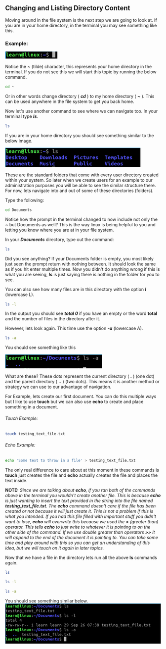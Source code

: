 ## Changing and Listing Directory Content

Moving around in the file system is the next step we are going to look at. If you are in your home directory, in the terminal you may see something like this. 

### Example: 

![Home directory](../assets/home_directory.png)

Notice the _***~***_ (tilde) character, this represents your home directory in the terminal.  If you do not see this we will start this topic by running the below command. 

```.sh
cd ~
```

Or in other words change directory ( ***cd*** ) to my home directory ( ***~*** ). This can be used anywhere in the file system to get you back home. 

Now let's use another command to see where we can navigate too.  In your terminal type ***ls***. 
```.sh
ls
```
If you are in your home directory you should see something similar to the below image. 


![Home directory contents](../assets/home_directory_contents.png)

These are the standard folders that come with every user directory created within your system. So later when we create users for an example to our administration purposes you will be able to see the similar structure there. For now, lets navigate into and out of some of these directories (folders).

Type the following: 
```.sh
cd Documents
```

Notice how the prompt in the terminal changed to now include not only the ***~*** but Documents as well? This is the way linux is being helpful to you and letting you know where you are at in your file system.

In your ***Documents*** directory, type out the command: 
```.sh
ls
```

Did you see anything? If your Documents folder is empty, you most likely just seen the prompt return with nothing between. It should look the same as if you hit enter multiple times. Now you didn't do anything wrong if this is what you are seeing, ***ls*** is just saying there is nothing in the folder for you to see. 

You can also see how many files are in this directory with the option ***l*** (lowercase L). 
```.sh
ls -l
```

In the output you should see _**total 0**_ if you have an empty or the word **total** and the number of files in the directory after it. 

However, lets look again.  This time use the option ***-a*** (lowercase A).
```.sh
ls -a
```

You should see something like this

![Hidden directories](../assets/hidden_directories.png)

What are these?  These dots represent the current directory ( **.** ) (one dot) and the parent directory ( **..** ) (two dots). This means it is another method or strategy we can use to our advantage of navigation.  

For Example, lets create our first document. You can do this multiple ways but I like to use **touch** but we can also use **echo** to create and place something in a document. 

###### Touch Example: 
```.sh
touch testing_text_file.txt
```

###### Echo Example: 
```.sh
echo 'Some text to throw in a file' > testing_text_file.txt
```

The only real difference to care about at this moment in these commands is **touch** just creates the file and **echo** actually creates the file and places the text inside. 

**NOTE:** _Since we are talking about **echo**, if you ran both of the commands above in the terminal you wouldn't create another file. This is because **echo** is just wanting to insert the text provided in the string into the file named **testing_text_file.txt**.  The **echo** command doesn't care if the file has been created or not because it will just create it.  This is not a problem if this is what you intended. If you had this file filled with important stuff you didn't want to lose, **echo** will overwrite this because we used the **>** (greater than) operator. This tells **echo** to just write to whatever it is pointing to on the other side of the command. If we use double greater than operators **>>** it will append to the end of the document it is pointing to. You can take some time and play around with this so you can get an understanding of this idea, but we will touch on it again in later topics._

Now that we have a file in the directory lets run all the above **ls** commands again. 

```.sh
ls
```
```.sh
ls -l
```
```.sh
ls -a
```

You should see something similar below. 
![List commands together](../assets/ls_commands_together.png)